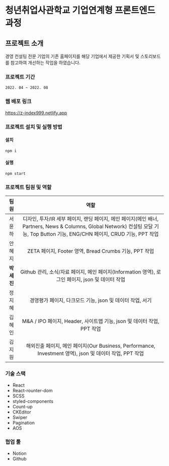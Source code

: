 # 청년취업사관학교 기업연계형 프론트엔드 과정

## 프로젝트 소개
경영 컨설팅 전문 기업의 기존 홈페이지를 해당 기업에서 제공한 기획서 및 스토리보드를 참고하여 개선하는 작업을 하였습니다.

### 프로젝트 기간
```
2022. 04 ~ 2022. 08
```

### 웹 배포 링크
https://z-index999.netlify.app

### 프로젝트 설치 및 실행 방법

#### 설치
```
npm i
```
#### 실행
```
npm start
```

### 프로젝트 팀원 및 역할
| 팀원 | 역할 |
| :---: | :---: | 
| 서윤하 | 디자인, 투자/IR 세부 페이지, 랜딩 페이지, 메인 페이지(메인 배너, Partners, News & Columns, Global Network) 컨설팅 모달 기능, Top Button 기능, ENG/CHN 페이지, CRUD 기능, PPT 작업 |
| 안혜지 | ZETA 페이지, Footer 영역, Bread Crumbs 기능, PPT 작업 |
| **박세진** | Github 관리, 소식/자료 페이지, 메인 페이지(Information 영역), 로그인 페이지, json 및 데이터 작업 |
| 정지혜 | 경영평가 페이지, 다크모드 기능, json 및 데이터 작업, 서기 |
| 김혜인 | M&A / IPO 페이지, Header, 사이트맵 기능, json 및 데이터 작업, PPT 작업 |
| 김지원 | 해외진출 페이지, 메인 페이지(Our Business, Performance, Investment 영역), json 및 데이터 작업, PPT 작업 |

### 기술 스택
- React
- React-rounter-dom
- SCSS
- styled-components
- Count-up
- CKEditor
- Swiper
- Pagination
- AOS

### 협업 툴
- Notion
- Github

